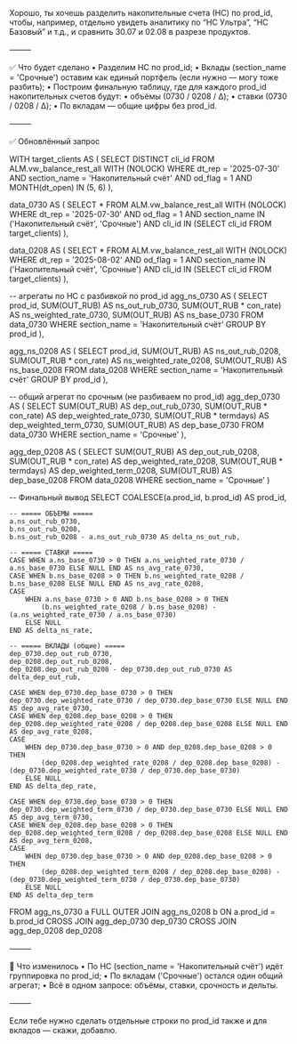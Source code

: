 Хорошо, ты хочешь разделить накопительные счета (НС) по prod_id, чтобы, например, отдельно увидеть аналитику по “НС Ультра”, “НС Базовый” и т.д., и сравнить 30.07 и 02.08 в разрезе продуктов.

⸻

✅ Что будет сделано
	•	Разделим НС по prod_id;
	•	Вклады (section_name = 'Срочные') оставим как единый портфель (если нужно — могу тоже разбить);
	•	Построим финальную таблицу, где для каждого prod_id накопительных счетов будут:
	•	объёмы (0730 / 0208 / Δ);
	•	ставки (0730 / 0208 / Δ);
	•	По вкладам — общие цифры без prod_id.

⸻

✅ Обновлённый запрос

WITH target_clients AS (
    SELECT DISTINCT cli_id
    FROM ALM.vw_balance_rest_all WITH (NOLOCK)
    WHERE 
        dt_rep = '2025-07-30'
        AND section_name = 'Накопительный счёт'
        AND od_flag = 1
        AND MONTH(dt_open) IN (5, 6)
),

data_0730 AS (
    SELECT *
    FROM ALM.vw_balance_rest_all WITH (NOLOCK)
    WHERE 
        dt_rep = '2025-07-30'
        AND od_flag = 1
        AND section_name IN ('Накопительный счёт', 'Срочные')
        AND cli_id IN (SELECT cli_id FROM target_clients)
),

data_0208 AS (
    SELECT *
    FROM ALM.vw_balance_rest_all WITH (NOLOCK)
    WHERE 
        dt_rep = '2025-08-02'
        AND od_flag = 1
        AND section_name IN ('Накопительный счёт', 'Срочные')
        AND cli_id IN (SELECT cli_id FROM target_clients)
),

-- агрегаты по НС с разбивкой по prod_id
agg_ns_0730 AS (
    SELECT
        prod_id,
        SUM(OUT_RUB) AS ns_out_rub_0730,
        SUM(OUT_RUB * con_rate) AS ns_weighted_rate_0730,
        SUM(OUT_RUB) AS ns_base_0730
    FROM data_0730
    WHERE section_name = 'Накопительный счёт'
    GROUP BY prod_id
),

agg_ns_0208 AS (
    SELECT
        prod_id,
        SUM(OUT_RUB) AS ns_out_rub_0208,
        SUM(OUT_RUB * con_rate) AS ns_weighted_rate_0208,
        SUM(OUT_RUB) AS ns_base_0208
    FROM data_0208
    WHERE section_name = 'Накопительный счёт'
    GROUP BY prod_id
),

-- общий агрегат по срочным (не разбиваем по prod_id)
agg_dep_0730 AS (
    SELECT
        SUM(OUT_RUB) AS dep_out_rub_0730,
        SUM(OUT_RUB * con_rate) AS dep_weighted_rate_0730,
        SUM(OUT_RUB * termdays) AS dep_weighted_term_0730,
        SUM(OUT_RUB) AS dep_base_0730
    FROM data_0730
    WHERE section_name = 'Срочные'
),

agg_dep_0208 AS (
    SELECT
        SUM(OUT_RUB) AS dep_out_rub_0208,
        SUM(OUT_RUB * con_rate) AS dep_weighted_rate_0208,
        SUM(OUT_RUB * termdays) AS dep_weighted_term_0208,
        SUM(OUT_RUB) AS dep_base_0208
    FROM data_0208
    WHERE section_name = 'Срочные'
)

-- Финальный вывод
SELECT
    COALESCE(a.prod_id, b.prod_id) AS prod_id,

    -- ===== ОБЪЕМЫ =====
    a.ns_out_rub_0730,
    b.ns_out_rub_0208,
    b.ns_out_rub_0208 - a.ns_out_rub_0730 AS delta_ns_out_rub,

    -- ===== СТАВКИ =====
    CASE WHEN a.ns_base_0730 > 0 THEN a.ns_weighted_rate_0730 / a.ns_base_0730 ELSE NULL END AS ns_avg_rate_0730,
    CASE WHEN b.ns_base_0208 > 0 THEN b.ns_weighted_rate_0208 / b.ns_base_0208 ELSE NULL END AS ns_avg_rate_0208,
    CASE 
        WHEN a.ns_base_0730 > 0 AND b.ns_base_0208 > 0 THEN 
            (b.ns_weighted_rate_0208 / b.ns_base_0208) - (a.ns_weighted_rate_0730 / a.ns_base_0730)
        ELSE NULL
    END AS delta_ns_rate,

    -- ===== ВКЛАДЫ (общие) =====
    dep_0730.dep_out_rub_0730,
    dep_0208.dep_out_rub_0208,
    dep_0208.dep_out_rub_0208 - dep_0730.dep_out_rub_0730 AS delta_dep_out_rub,

    CASE WHEN dep_0730.dep_base_0730 > 0 THEN dep_0730.dep_weighted_rate_0730 / dep_0730.dep_base_0730 ELSE NULL END AS dep_avg_rate_0730,
    CASE WHEN dep_0208.dep_base_0208 > 0 THEN dep_0208.dep_weighted_rate_0208 / dep_0208.dep_base_0208 ELSE NULL END AS dep_avg_rate_0208,
    CASE 
        WHEN dep_0730.dep_base_0730 > 0 AND dep_0208.dep_base_0208 > 0 THEN
            (dep_0208.dep_weighted_rate_0208 / dep_0208.dep_base_0208) - (dep_0730.dep_weighted_rate_0730 / dep_0730.dep_base_0730)
        ELSE NULL
    END AS delta_dep_rate,

    CASE WHEN dep_0730.dep_base_0730 > 0 THEN dep_0730.dep_weighted_term_0730 / dep_0730.dep_base_0730 ELSE NULL END AS dep_avg_term_0730,
    CASE WHEN dep_0208.dep_base_0208 > 0 THEN dep_0208.dep_weighted_term_0208 / dep_0208.dep_base_0208 ELSE NULL END AS dep_avg_term_0208,
    CASE 
        WHEN dep_0730.dep_base_0730 > 0 AND dep_0208.dep_base_0208 > 0 THEN
            (dep_0208.dep_weighted_term_0208 / dep_0208.dep_base_0208) - (dep_0730.dep_weighted_term_0730 / dep_0730.dep_base_0730)
        ELSE NULL
    END AS delta_dep_term

FROM agg_ns_0730 a
FULL OUTER JOIN agg_ns_0208 b ON a.prod_id = b.prod_id
CROSS JOIN agg_dep_0730 dep_0730
CROSS JOIN agg_dep_0208 dep_0208


⸻

📌 Что изменилось
	•	По НС (section_name = 'Накопительный счёт') идёт группировка по prod_id;
	•	По вкладам ('Срочные') остался один общий агрегат;
	•	Всё в одном запросе: объёмы, ставки, срочность и дельты.

⸻

Если тебе нужно сделать отдельные строки по prod_id также и для вкладов — скажи, добавлю.
